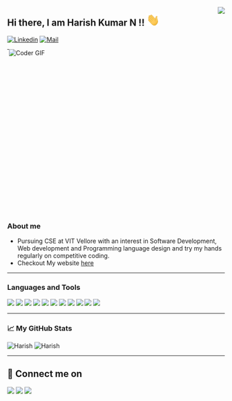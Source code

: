 <code><img align = 'right' height="60" src="https://upload.wikimedia.org/wikipedia/en/c/c5/Vellore_Institute_of_Technology_seal_2017.svg"></code>
<h2> Hi there, I am Harish Kumar N !! <img src="https://raw.githubusercontent.com/ABSphreak/ABSphreak/master/gifs/Hi.gif" width="30px"></h2>

[![Linkedin](https://img.shields.io/badge/-Harish-blue?style=flat-square&logo=linkedin&logoColor=white&link=https:https://www.linkedin.com/in/harish-kumar-hk/)](https://www.linkedin.com/in/harish-kumar-hk/)
[![Mail](https://img.shields.io/badge/-harishkumar.n2018@vitstudent.ac.in-gray?style=flat-square&logo=gmail&logoColor=red&link=)](mailto:harishkumar.n2018@vitstudent.ac.in)

<img align='right'  src="https://media.giphy.com/media/SWoSkN6DxTszqIKEqv/giphy.gif" alt="Coder GIF" width="500" height="400">

<hr>

### About me 
- Pursuing CSE at VIT Vellore with an interest in Software Development, Web development and Programming language design and try my hands regularly on competitive coding. 
- Checkout My website [here](https://harishnk.com/)

<hr>

### Languages and Tools
<code><img height="40" src="https://www.vectorlogo.zone/logos/python/python-ar21.svg"></code>
<code><img height="40" src="https://www.vectorlogo.zone/logos/github/github-ar21.svg"></code>
<code><img height="40" src="https://www.vectorlogo.zone/logos/git-scm/git-scm-ar21.svg"></code>
<code><img height="40" src="https://upload.wikimedia.org/wikipedia/commons/1/18/ISO_C%2B%2B_Logo.svg"></code>
<code><img height="40" src="https://upload.wikimedia.org/wikipedia/commons/archive/3/35/20190417225046%21The_C_Programming_Language_logo.svg"></code>
<code><img height="40" src=https://toppng.com/uploads/preview/arduino-logo-11563227354ny21akychx.png></code>
<code><img height="40" src="https://www.raspberrypi.org/wp-content/uploads/2011/10/Raspi-PGB001.png"></code>
<code><img height="40" src=" https://upload.wikimedia.org/wikipedia/commons/thumb/3/35/Tux.svg/1200px-Tux.svg.png"></code>
<code><img height="40" src="https://www.droptica.com/sites/droptica.com/files/2018-08/docker_codeception-07.jpg"></code>
<code><img height="40" src="https://gnss-sdr.org/assets/images/Cmake-logo.png"></code>
<code><img height="40" src="https://www.pngitem.com/pimgs/m/20-200760_opencv-logo-png-transparent-png.png"></code>

<hr>

### 📈 My GitHub Stats

<img src="https://github-readme-stats.vercel.app/api?username=harish355&show_icons=true&theme=gotham"  alt="Harish" />
<img src=https://github-readme-stats.vercel.app/api/top-langs/?username=harish355&show_icons=true&theme=gotham" alt="Harish" />

<hr>

## :two_men_holding_hands: Connect me on 
<a href="https://www.linkedin.com/in/harish-kumar-hk/"><img src="https://img.shields.io/badge/linkedin-%230077B5.svg?&style=for-the-badge&logo=linkedin&logoColor=white"></a>
<a href="https://www.instagram.com/harish_355/"><img src="https://img.shields.io/badge/instagram-%23E4405F.svg?&style=for-the-badge&logo=instagram&logoColor=white"></a>
<a href="https://github.com/harish355"><img src="https://img.shields.io/badge/github-%23100000.svg?&style=for-the-badge&logo=github&logoColor=white"></a>

